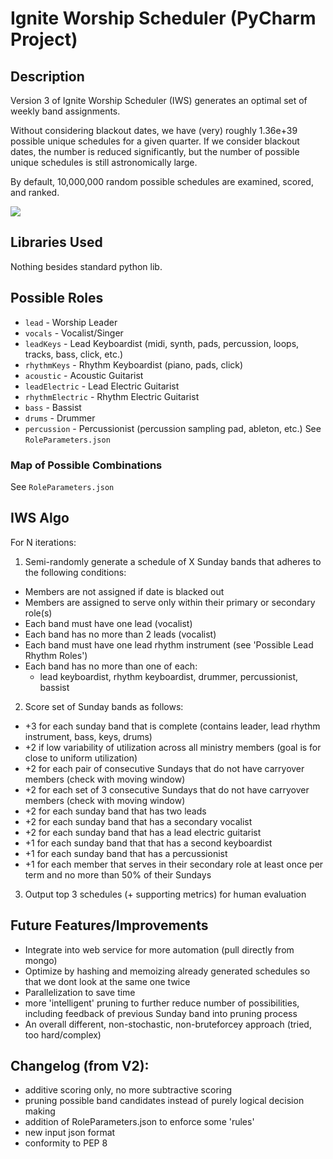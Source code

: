 # Ignite Worship Scheduler (PyCharm Project)

## Description
Version 3 of Ignite Worship Scheduler (IWS) generates an optimal set of weekly band assignments. 

Without considering blackout dates, we have (very) roughly 1.36e+39 possible unique schedules for a given quarter. If we consider blackout dates, the number is reduced significantly, but the number of possible unique schedules is still astronomically large. 

By default, 10,000,000 random possible schedules are examined, scored, and ranked. 

![](https://thumbs.gfycat.com/BetterThankfulEnglishsetter-max-1mb.gif)

## Libraries Used
Nothing besides standard python lib.

## Possible Roles
* `lead` - Worship Leader
* `vocals` - Vocalist/Singer
* `leadKeys` - Lead Keyboardist (midi, synth, pads, percussion, loops, tracks, bass, click, etc.) 
* `rhythmKeys` - Rhythm Keyboardist (piano, pads, click)
* `acoustic` - Acoustic Guitarist
* `leadElectric` - Lead Electric Guitarist 
* `rhythmElectric` - Rhythm Electric Guitarist
* `bass` - Bassist
* `drums` - Drummer
* `percussion` - Percussionist (percussion sampling pad, ableton, etc.)
See `RoleParameters.json`

### Map of Possible Combinations
See `RoleParameters.json`

## IWS Algo
For N iterations:
1. Semi-randomly generate a schedule of X Sunday bands that adheres to the following conditions:
* Members are not assigned if date is blacked out
* Members are assigned to serve only within their primary or secondary role(s)
* Each band must have one lead (vocalist)
* Each band has no more than 2 leads (vocalist)
* Each band must have one lead rhythm instrument (see 'Possible Lead Rhythm Roles')
* Each band has no more than one of each: 
  * lead keyboardist, rhythm keyboardist, drummer, percussionist, bassist

2. Score set of Sunday bands as follows: 
* +3 for each sunday band that is complete (contains leader, lead rhythm instrument, bass, keys, drums)
* +2 if low variability of utilization across all ministry members (goal is for close to uniform utilization)
* +2 for each pair of consecutive Sundays that do not have carryover members (check with moving window)
* +2 for each set of 3 consecutive Sundays that do not have carryover members (check with moving window)
* +2 for each sunday band that has two leads
* +2 for each sunday band that has a secondary vocalist
* +2 for each sunday band that has a lead electric guitarist
* +1 for each sunday band that that has a second keyboardist
* +1 for each sunday band that has a percussionist
* +1 for each member that serves in their secondary role at least once per term and no more than 50% of their Sundays

3. Output top 3 schedules (+ supporting metrics) for human evaluation

## Future Features/Improvements
* Integrate into web service for more automation (pull directly from mongo)
* Optimize by hashing and memoizing already generated schedules so that we dont look at the same one twice
* Parallelization to save time
* more 'intelligent' pruning to further reduce number of possibilities, including feedback of previous Sunday band into pruning process
* An overall different, non-stochastic, non-bruteforcey approach (tried, too hard/complex)

## Changelog (from V2):
* additive scoring only, no more subtractive scoring
* pruning possible band candidates instead of purely logical decision making
* addition of RoleParameters.json to enforce some 'rules'
* new input json format
* conformity to PEP 8


